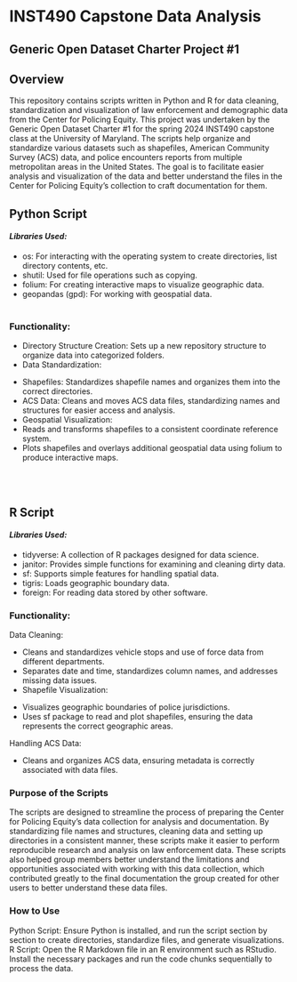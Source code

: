 # INST490 Capstone Data Analysis
## Generic Open Dataset Charter Project #1

## Overview
This repository contains scripts written in Python and R for data cleaning, standardization and visualization of law enforcement and demographic data from the Center for Policing Equity. This project was undertaken by the Generic Open Dataset Charter #1 for the spring 2024 INST490 capstone class at the University of Maryland. The scripts help organize and standardize various datasets such as shapefiles, American Community Survey (ACS) data, and police encounters reports from multiple metropolitan areas in the United States. The goal is to facilitate easier analysis and visualization of the data and better understand the files in the Center for Policing Equity’s collection to craft documentation for them.

## Python Script
#### <em>Libraries Used:</em> 
- os: For interacting with the operating system to create directories, list directory contents, etc.
- shutil: Used for file operations such as copying.
- folium: For creating interactive maps to visualize geographic data.
- geopandas (gpd): For working with geospatial data.
  <br><br>
  
### Functionality:
- Directory Structure Creation: Sets up a new repository structure to organize data into categorized folders.
- Data Standardization:
<ul>
<li>Shapefiles: Standardizes shapefile names and organizes them into the correct directories.</li>
<li>ACS Data: Cleans and moves ACS data files, standardizing names and structures for easier access and analysis.</li>
<li>Geospatial Visualization:</li>
<li>Reads and transforms shapefiles to a consistent coordinate reference system.</li>
<li>Plots shapefiles and overlays additional geospatial data using folium to produce interactive maps.</li>
  </ul>
  <br><br>
  
## R Script
#### <em>Libraries Used:</em> 
- tidyverse: A collection of R packages designed for data science.
- janitor: Provides simple functions for examining and cleaning dirty data.
- sf: Supports simple features for handling spatial data.
- tigris: Loads geographic boundary data.
- foreign: For reading data stored by other software.

### Functionality:
Data Cleaning:
- Cleans and standardizes vehicle stops and use of force data from different departments.
- Separates date and time, standardizes column names, and addresses missing data issues.
- Shapefile Visualization:
<ul><li>Visualizes geographic boundaries of police jurisdictions.</li>
<li>Uses sf package to read and plot shapefiles, ensuring the data represents the correct geographic areas.</li></ul>

Handling ACS Data:
- Cleans and organizes ACS data, ensuring metadata is correctly associated with data files.

### Purpose of the Scripts
The scripts are designed to streamline the process of preparing the Center for Policing Equity’s data collection for analysis and documentation. By standardizing file names and structures, cleaning data and setting up directories in a consistent manner, these scripts make it easier to perform reproducible research and analysis on law enforcement data. These scripts also helped group members better understand the limitations and opportunities associated with working with this data collection, which contributed greatly to the final documentation the group created for other users to better understand these data files. 

### How to Use
Python Script: Ensure Python is installed, and run the script section by section to create directories, standardize files, and generate visualizations.
R Script: Open the R Markdown file in an R environment such as RStudio. Install the necessary packages and run the code chunks sequentially to process the data.
